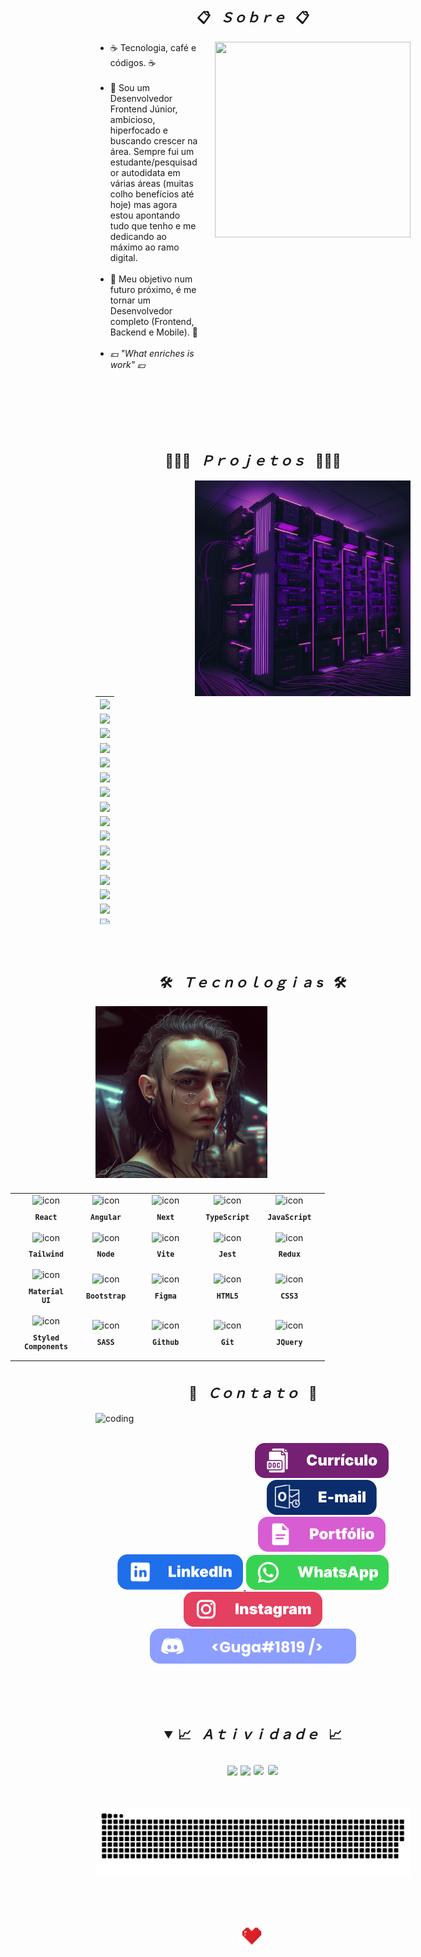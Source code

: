 <h2 align="center">📋&ensp; <i>Ｓｏｂｒｅ</i> &ensp;📋</h2>
<div align="center">
  <img align="right" src="./images/guga_cyberpunk-04.png" width="313px" height="313px" alt="">

  <ul align="left" style="padding-right: 340px;">
    <li>☕ Tecnologia, café e códigos. ☕</li><br>
    <li>🚀 Sou um Desenvolvedor Frontend Júnior, ambicioso, hiperfocado e buscando crescer na área. Sempre fui um estudante/pesquisador autodidata em várias áreas (muitas colho benefícios até hoje) mas agora estou apontando tudo que tenho e me dedicando ao máximo ao ramo digital.</li><br>
    <li>🔮 Meu objetivo num futuro próximo, é me tornar um Desenvolvedor completo (Frontend, Backend e Mobile). 🔮</li><br>
    <li><i>💴 "What enriches is work" 💴</i></li><br>
  </ul>
  <br><br><br><br>
</div>

<h2 align="center">👨🏻‍💻&ensp; <i>Ｐｒｏｊｅｔｏｓ</i> &ensp;👨🏻‍💻</h2>
<div>
  <img align="right" src="./images/cyber-03.png" height="345px" width="345px" alt="">
  
  <table height="365px" width="365px">
    <tr>
      <td>
      <a href="https://github.com/GugaS1lva/Portfolio-GugaSilva" target="_blank">
        <img align="center" src="https://github-readme-stats.vercel.app/api/pin/?username=GugaS1lva&repo=Portfolio-GugaSilva&theme=tokyonight&hide_border=true">
      </a>
      </td>
    </tr>
    <tr>
      <td>
      <a href="https://github.com/GugaS1lva/GymProject_Master" target="_blank">
        <img align="center" src="https://github-readme-stats.vercel.app/api/pin/?username=GugaS1lva&repo=GymProject_Master&theme=tokyonight&hide_border=true">
      </a>
      </td>
    </tr>
        <tr>
      <td>
      <a href="https://github.com/GugaS1lva/HooBank_Master" target="_blank">
        <img align="center" src="https://github-readme-stats.vercel.app/api/pin/?username=GugaS1lva&repo=HooBank_Master&theme=tokyonight&hide_border=true">
    </a>
      </td>
    </tr>
    <tr>
      <td>
      <a href="https://github.com/GugaS1lva/RocketPay" target="_blank">
        <img align="center" src="https://github-readme-stats.vercel.app/api/pin/?username=GugaS1lva&repo=RocketPay&theme=tokyonight&hide_border=true">
    </a>
      </td>
    </tr>
    <tr>
      <td>
      <a href="https://github.com/GugaS1lva/Fr.Mentor-10--Interactive_Rating_Component" target="_blank">
        <img align="center" src="https://github-readme-stats.vercel.app/api/pin/?username=GugaS1lva&repo=Fr.Mentor-10--Interactive_Rating_Component&theme=tokyonight&hide_border=true">
    </a>
      </td>
    </tr>
    <tr>
      <td>
      <a href="https://github.com/GugaS1lva/GitHub-API_Profile.Search" target="_blank">
        <img align="center" src="https://github-readme-stats.vercel.app/api/pin/?username=GugaS1lva&repo=GitHub-API_Profile.Search&theme=tokyonight&hide_border=true">
    </a>
      </td>
    </tr>
    <tr>
      <td>
      <a href="https://github.com/GugaS1lva/TT-Musical.Weather.Forecast" target="_blank">
        <img align="center" src="https://github-readme-stats.vercel.app/api/pin/?username=GugaS1lva&repo=TT-Musical.Weather.Forecast&theme=tokyonight&hide_border=true">
    </a>
      </td>
    </tr>
    <tr>
      <td>
      <a href="https://github.com/GugaS1lva/Pokedex-01" target="_blank">
        <img align="center" src="https://github-readme-stats.vercel.app/api/pin/?username=GugaS1lva&repo=Pokedex-01&theme=tokyonight&hide_border=true">
      </a>
      </td>
    </tr>
    <tr>
      <td>
      <a href="https://github.com/GugaS1lva/Testing-Things" target="_blank">
        <img align="center" src="https://github-readme-stats.vercel.app/api/pin/?username=GugaS1lva&repo=Testing-Things&theme=tokyonight&hide_border=true">
      </a>
      </td>
    </tr>
    <tr>
      <td>
      <a href="https://github.com/GugaS1lva/Copa-Model.Project" target="_blank">
        <img align="center" src="https://github-readme-stats.vercel.app/api/pin/?username=GugaS1lva&repo=Copa-Model.Project&theme=tokyonight&hide_border=true">
      </a>
      </td>
    </tr>
    <tr>
      <td>
      <a href="https://github.com/GugaS1lva/DevQuest-Conteudo" target="_blank">
        <img align="center" src="https://github-readme-stats.vercel.app/api/pin/?username=GugaS1lva&repo=DevQuest-Conteudo&theme=tokyonight&hide_border=true">
      </a>
      </td>
    </tr>
    <tr>
      <td>
      <a href="https://github.com/GugaS1lva/DevQuest-Desafios" target="_blank">
        <img align="center" src="https://github-readme-stats.vercel.app/api/pin/?username=GugaS1lva&repo=DevQuest-Desafios&theme=tokyonight&hide_border=true">
      </a>
      </td>
    </tr>
    <tr>
      <td>
      <a href="https://github.com/GugaS1lva/Adolescencia-E-Violencia" target="_blank">
        <img align="center" src="https://github-readme-stats.vercel.app/api/pin/?username=GugaS1lva&repo=Adolescencia-E-Violencia&theme=tokyonight&hide_border=true">
      </a>
      </td>
    </tr>
    <tr>
      <td>
      <a href="https://github.com/GugaS1lva/Nebulous-Astronaut" target="_blank">
        <img align="center" src="https://github-readme-stats.vercel.app/api/pin/?username=GugaS1lva&repo=Nebulous-Astronaut&theme=tokyonight&hide_border=true">
      </a>
      </td>
    </tr>
    <tr>
      <td>
      <a href="https://github.com/GugaS1lva/Grupo-Plan-Marketing" target="_blank">
        <img align="center" src="https://github-readme-stats.vercel.app/api/pin/?username=GugaS1lva&repo=Grupo-Plan-Marketing&theme=tokyonight&hide_border=true">
      </a>
      </td>
    </tr>
    <tr>
      <td>
      <a href="https://github.com/GugaS1lva/GugaT-017--GugaCard" target="_blank">
        <img align="center" src="https://github-readme-stats.vercel.app/api/pin/?username=GugaS1lva&repo=GugaT-017--GugaCard&theme=tokyonight&hide_border=true">
      </a>
      </td>
    </tr>
    <tr>
      <td>
      <a href="https://github.com/GugaS1lva/ignitelab-designsystem" target="_blank">
        <img align="center" src="https://github-readme-stats.vercel.app/api/pin/?username=GugaS1lva&repo=ignitelab-designsystem&theme=tokyonight&hide_border=true">
      </a>
      </td>
    </tr>
    <tr>
      <td>
      <a href="https://github.com/GugaS1lva/Fr.Mentor-11--Advice_Generator-App" target="_blank">
        <img align="center" src="https://github-readme-stats.vercel.app/api/pin/?username=GugaS1lva&repo=Fr.Mentor-11--Advice_Generator-App&theme=tokyonight&hide_border=true">
      </a>
      </td>
    </tr>
    <tr>
      <td>
      <a href="https://github.com/GugaS1lva/GugaT-018--Dark-N-Light-Theme-Switcher" target="_blank">
        <img align="center" src="https://github-readme-stats.vercel.app/api/pin/?username=GugaS1lva&repo=GugaT-018--Dark-N-Light-Theme-Switcher&theme=tokyonight&hide_border=true">
      </a>
      </td>
    </tr>
    <tr>
      <td>
      <a href="https://github.com/GugaS1lva/Fr.Mentor-08--Fylo.Dark_Master" target="_blank">
        <img align="center" src="https://github-readme-stats.vercel.app/api/pin/?username=GugaS1lva&repo=Fr.Mentor-08--Fylo.Dark_Master&theme=tokyonight&hide_border=true">
      </a>
      </td>
    </tr>
    <tr>
      <td>
      <a href="https://github.com/GugaS1lva/GugaT-008--Pokedex" target="_blank">
        <img align="center" src="https://github-readme-stats.vercel.app/api/pin/?username=GugaS1lva&repo=GugaT-008--Pokedex&theme=tokyonight&hide_border=true">
      </a>
      </td>
    </tr>
    <tr>
      <td>
      <a href="https://github.com/GugaS1lva/Fr.Mentor-05--Purpure.Huddle" target="_blank">
        <img align="center" src="https://github-readme-stats.vercel.app/api/pin/?username=GugaS1lva&repo=Fr.Mentor-05--Purpure.Huddle&theme=tokyonight&hide_border=true">
      </a>
      </td>
    </tr>
    <tr>
      <td>
      <a href="https://github.com/GugaS1lva/GugaT-005--Agencia.XPTO" target="_blank">
        <img align="center" src="https://github-readme-stats.vercel.app/api/pin/?username=GugaS1lva&repo=GugaT-005--Agencia.XPTO&theme=tokyonight&hide_border=true">
      </a>
      </td>
    </tr>
    <tr>
      <td>
      <a href="https://github.com/GugaS1lva/GugaT-007--Purpure.Newslatter" target="_blank">
        <img align="center" src="https://github-readme-stats.vercel.app/api/pin/?username=GugaS1lva&repo=GugaT-007--Purpure.Newslatter&theme=tokyonight&hide_border=true">
      </a>
      </td>
    </tr>
    <tr>
      <td>
      <a href="https://github.com/GugaS1lva/GugaT-006--Agencia.XYZ" target="_blank">
        <img align="center" src="https://github-readme-stats.vercel.app/api/pin/?username=GugaS1lva&repo=GugaT-006--Agencia.XYZ&theme=tokyonight&hide_border=true">
      </a>
      </td>
    </tr>
    <tr>
      <td>
      <a href="https://github.com/GugaS1lva/GugaT-004--Code.Cafe" target="_blank">
        <img align="center" src="https://github-readme-stats.vercel.app/api/pin/?username=GugaS1lva&repo=GugaT-004--Code.Cafe&theme=tokyonight&hide_border=true">
      </a>
      </td>
    </tr>
    <tr>
      <td>
      <a href="https://github.com/GugaS1lva/ProjetoCordel" target="_blank">
        <img align="center" src="https://github-readme-stats.vercel.app/api/pin/?username=GugaS1lva&repo=ProjetoCordel&theme=tokyonight&hide_border=true">
      </a>
      </td>
    </tr>
    <tr>
      <td>
      <a href="https://github.com/GugaS1lva/ProjetoAndroid" target="_blank">
        <img align="center" src="https://github-readme-stats.vercel.app/api/pin/?username=GugaS1lva&repo=ProjetoAndroid&theme=tokyonight&hide_border=true">
      </a>
      </td>
    </tr>
  </table>
</div>
<br><br>

<h2 align="center">🛠️&ensp; <i>Ｔｅｃｎｏｌｏｇｉａ s</i> &ensp;🛠️</h2>
<img align="left" height="275px" width="275px" alt="" src="./images/guga_cyberpunk-03.png" />
<table align="right" height="300px" width="275px" style="width: 650px; padding: 10px 0px 10px 10px;">
  <tr>
    <td align="center">
      <img src="https://skillicons.dev/icons?i=react" width="65px" alt=" icon"/><br>
      <sub>
        <b>
          <pre>React</pre>
        </b>
      </sub>
    </td>
    <td align="center">
      <img src="https://skillicons.dev/icons?i=angular" width="65px" alt=" icon"/><br>
      <sub>
        <b>
          <pre>Angular</pre>
        </b>
      </sub>
    </td>
    <td align="center">
      <img src="https://skillicons.dev/icons?i=next" width="65px" alt=" icon"/><br>
      <sub>
        <b>
          <pre>Next</pre>
        </b>
      </sub>
    </td>
    <td align="center">
      <img src="https://skillicons.dev/icons?i=typescript" width="65px" alt=" icon"/><br>
      <sub>
        <b>
          <pre>TypeScript</pre>
        </b>
      </sub>
    </td>
    <td align="center">
      <img src="https://skillicons.dev/icons?i=javascript" width="65px" alt=" icon"/><br>
      <sub>
        <b>
          <pre>JavaScript</pre>
        </b>
      </sub>
    </td>
  </tr>
  <tr>
    <td align="center" width="100px;">
      <img src="https://skillicons.dev/icons?i=tailwind" width="65px" alt=" icon"/><br>
      <sub>
        <b>
          <pre>Tailwind</pre>
        </b>
      </sub>
    </td>
    <td align="center">
      <img src="https://skillicons.dev/icons?i=nodejs" width="65px" alt=" icon"/><br>
      <sub>
        <b>
          <pre>Node</pre>
        </b>
      </sub>
    </td>
    <td align="center">
      <img src="https://skillicons.dev/icons?i=vite" width="65px" alt=" icon"/><br>
      <sub>
        <b>
          <pre>Vite</pre>
        </b>
      </sub>
    </td>
    <td align="center">
      <img src="https://skillicons.dev/icons?i=jest" width="65px" alt=" icon"/><br>
      <sub>
        <b>
          <pre>Jest</pre>
        </b>
      </sub>
    </td>
    <td align="center">
      <img src="https://skillicons.dev/icons?i=redux" width="65px" alt=" icon"/><br>
      <sub>
        <b>
          <pre>Redux</pre>
        </b>
      </sub>
    </td>
  </tr>
  <tr>
    <td align="center">
      <img src="https://skillicons.dev/icons?i=materialui" width="65px" alt=" icon"/><br>
      <sub>
        <b>
          <pre>Material<br>UI</pre>
        </b>
      </sub>
    </td>
    <td align="center">
      <img src="https://skillicons.dev/icons?i=bootstrap" width="65px" alt=" icon"/><br>
      <sub>
        <b>
          <pre>Bootstrap</pre>
        </b>
      </sub>
    </td>
    <td align="center" width="100px;">
      <img src="https://skillicons.dev/icons?i=figma" width="65px" alt=" icon"/><br>
      <sub>
        <b>
          <pre>Figma</pre>
        </b>
      </sub>
    </td>
    <td align="center">
      <img src="https://skillicons.dev/icons?i=html" width="65px" alt=" icon"/><br>
      <sub>
        <b>
          <pre>HTML5</pre>
        </b>
      </sub>
    </td>
    <td align="center">
      <img src="https://skillicons.dev/icons?i=css" width="65px" alt=" icon"/><br>
      <sub>
        <b>
          <pre>CSS3</pre>
        </b>
      </sub>
    </td>
  </tr>
  <tr>
    <td align="center">
      <img src="https://skillicons.dev/icons?i=styledcomponents" width="65px" alt=" icon"/><br>
      <sub>
        <b>
          <pre>Styled<br>Components</pre>
        </b>
      </sub>
    </td>
    <td align="center">
      <img src="https://skillicons.dev/icons?i=sass" width="65px" alt=" icon"/><br>
      <sub>
        <b>
          <pre>SASS</pre>
        </b>
      </sub>
    </td>
    <td align="center">
      <img src="https://skillicons.dev/icons?i=github" width="65px" alt=" icon"/><br>
      <sub>
        <b>
          <pre>Github</pre>
        </b>
      </sub>
    </td>
    <td align="center">
      <img src="https://skillicons.dev/icons?i=git" width="65px" alt=" icon"/><br>
      <sub>
        <b>
          <pre>Git</pre>
        </b>
      </sub>
    </td>
    <td align="center" width="100px;">
      <img src="https://skillicons.dev/icons?i=jquery" width="65px" alt=" icon"/><br>
      <sub>
        <b>
          <pre>JQuery</pre>
        </b>
      </sub>
    </td>
  </tr>
</table> 
<br><br><br><br><br><br><br><br><br><br><br><br><br><br><br>

<h2 align="center">💬&ensp; <i>Ｃｏｎｔａｔｏ</i> &ensp;💬</h2>
<img align="left" width="220px" height="180px" src="./images/cyber-02.png" alt=" coding">
<br><br>

<p align="center">
  <a href="https://portfolio-guga-silva.vercel.app/cv/Curriculo-WebDeveloper-Gustavo-Silva.zip" alt="">
    <img src="./images/button/curriculo.svg" alt="">
  </a>
  <a href = "contatogustavosilva017@outlook.com" alt="-mail"><img src="./images/button/e-mail.svg" target="_blank">
  </a> 
  <a href="https://portfolio-guga-silva.vercel.app/" alt="" target="_blank">
    <img src="./images/button/portfolio.svg" alt="">
  </a> 
  <a href="https://www.linkedin.com/in/guga-silva-124706233" alt="" target="_blank">
    <img src="./images/button/linkedin.svg" alt="">
  </a>
  <a href="https://wa.me/558281828018" alt="" target="_blank">
    <img src="./images/button/whatsapp.svg" alt="">
  </a>
  <a href="https://www.instagram.com/50repolhoscozidos/" alt="" target="_blank">
    <img src="./images/button/instagram.svg" alt="">
  </a>
  <img src="./images/button/discord.svg" alt="">
</p>
<br><br><br>

<h2 align="center">
<details open>
  <summary>📈&ensp; <i>Ａｔｉｖｉｄａｄｅ</i> &ensp;📈</summary>
  <br>
  <img height="160em" src="https://github-readme-stats.vercel.app/api?username=GugaS1lva&show_icons=true&theme=tokyonight&include_all_commits=true&count_private=true">
  <img height="160em" src="https://github-readme-stats.vercel.app/api/top-langs/?username=GugaS1lva&layout=compact&langs_count=6&theme=tokyonight">

  <img style="border: 1px solid white; border-radius: 4px;" height="203px" src="https://github-readme-stats.vercel.app/api?username=GugaS1lva&show_icons=true&custom_title=GugaS1lva's%20Github%20Stats&theme=tokyonight&hide_border=true">
  <img style="border: 1px solid white; border-radius: 4px;" height="203px" src="https://github-readme-streak-stats.herokuapp.com/?user=GugaS1lva&theme=tokyonight&hide_border=true">
  <br><br>

  ![Snake animation](https://github.com/gugas1lva/gugas1lva/blob/output/github-snake-dark.svg)
  <br><br>
</details>
<br>

<img src="./images/heart.gif" alt="" height="40px" width="40px" />
<img  src="https://img.shields.io/github/license/GugaS1lva/GugaS1lva?style=for-the-badge&logo=unlicense&logoColor=lightgrey&color=70A5FD" alt="" height="40px" />
